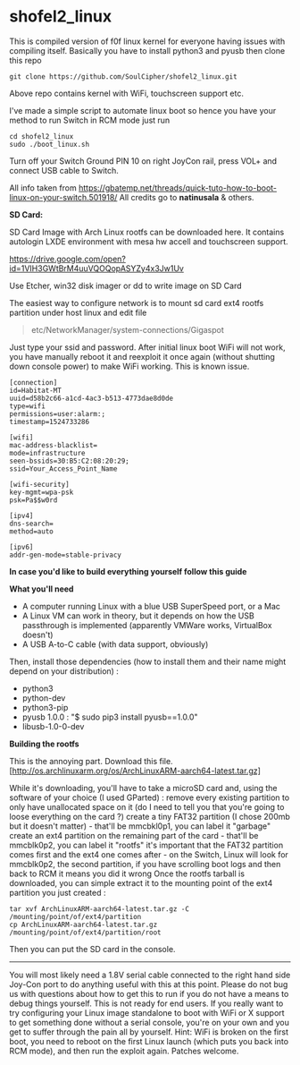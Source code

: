 # shofel2_linux

This is compiled version of f0f linux kernel for everyone having issues with compiling itself.
Basically you have to install python3 and pyusb then clone this repo 

```
git clone https://github.com/SoulCipher/shofel2_linux.git
```

Above repo contains kernel with WiFi, touchscreen support etc.

I've made a simple script to automate linux boot so hence you have your method to run Switch in RCM mode just run

```
cd shofel2_linux 
sudo ./boot_linux.sh
```

Turn off your Switch
Ground PIN 10 on right JoyCon rail, press VOL+ and connect USB cable to Switch.

All info taken from https://gbatemp.net/threads/quick-tuto-how-to-boot-linux-on-your-switch.501918/
All credits go to **natinusala** & others.

**SD Card:**

SD Card Image with Arch Linux rootfs can be downloaded here. It contains autologin LXDE environment with mesa hw accell and touchscreen support.

https://drive.google.com/open?id=1VIH3GWtBrM4uuVQOQopASYZy4x3Jw1Uv

Use Etcher, win32 disk imager or dd to write image on SD Card

The easiest way to configure network is to mount sd card ext4 rootfs partition under host linux and edit file 

> etc/NetworkManager/system-connections/Gigaspot

Just type your ssid and password. After initial linux boot WiFi will not work, you have manually reboot it and reexploit it once again (without shutting down console power) to make WiFi working. This is known issue.

```
[connection]
id=Habitat-MT
uuid=d58b2c66-a1cd-4ac3-b513-4773dae8d0de
type=wifi
permissions=user:alarm:;
timestamp=1524733286

[wifi]
mac-address-blacklist=
mode=infrastructure
seen-bssids=30:B5:C2:08:20:29;
ssid=Your_Access_Point_Name

[wifi-security]
key-mgmt=wpa-psk
psk=Pa$$w0rd

[ipv4]
dns-search=
method=auto

[ipv6]
addr-gen-mode=stable-privacy
```

**In case you'd like to build everything yourself follow this guide**

**What you'll need**

- A computer running Linux with a blue USB SuperSpeed port, or a Mac
- A Linux VM can work in theory, but it depends on how the USB passthrough is implemented (apparently VMWare works, VirtualBox doesn't)
- A USB A-to-C cable (with data support, obviously)

Then, install those dependencies (how to install them and their name might depend on your distribution) :
- python3
- python-dev
- python3-pip
- pyusb 1.0.0 : "$ sudo pip3 install pyusb==1.0.0"
- libusb-1.0-0-dev

**Building the rootfs**

This is the annoying part. Download this file.
[http://os.archlinuxarm.org/os/ArchLinuxARM-aarch64-latest.tar.gz]

While it's downloading, you'll have to take a microSD card and, using the software of your choice (I used GParted) :
remove every existing partition to only have unallocated space on it (do I need to tell you that you're going to loose everything on the card ?)
create a tiny FAT32 partition (I chose 200mb but it doesn't matter) - that'll be mmcbkl0p1, you can label it "garbage"
create an ext4 partition on the remaining part of the card - that'll be mmcblk0p2, you can label it "rootfs"
it's important that the FAT32 partition comes first and the ext4 one comes after - on the Switch, Linux will look for mmcblk0p2, the second partition, if you have scrolling boot logs and then back to RCM it means you did it wrong
Once the rootfs tarball is downloaded, you can simple extract it to the mounting point of the ext4 partition you just created :

```
tar xvf ArchLinuxARM-aarch64-latest.tar.gz -C /mounting/point/of/ext4/partition
cp ArchLinuxARM-aarch64-latest.tar.gz /mounting/point/of/ext4/partition/root
```

Then you can put the SD card in the console.

**************************************************************************************************************************************
You will most likely need a 1.8V serial cable connected to the right hand side Joy-Con port to do anything useful with this at this point. Please do not bug us with questions about how to get this to run if you do not have a means to debug things yourself. This is not ready for end users. If you really want to try configuring your Linux image standalone to boot with WiFi or X support to get something done without a serial console, you're on your own and you get to suffer through the pain all by yourself. Hint: WiFi is broken on the first boot, you need to reboot on the first Linux launch (which puts you back into RCM mode), and then run the exploit again. Patches welcome.
